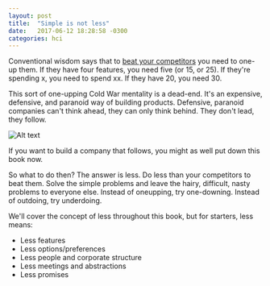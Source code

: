```yaml
---
layout: post
title:  "Simple is not less"
date:   2017-06-12 18:28:58 -0300
categories: hci
---
```

Conventional wisdom says that to [beat your competitors](http://example.com/ "Title") you need to one-up them. If they have four features, you need five (or 15, or 25). If they're spending x, you need to spend xx. If they have 20, you need 30.

This sort of one-upping Cold War mentality is a dead-end. It's an expensive, defensive, and paranoid way of building products. Defensive, paranoid companies can't think ahead, they can only think behind. They don't lead, they follow.

![Alt text](http://wilson.uy/img/img.png)

If you want to build a company that follows, you might as well put down this book now.

So what to do then? The answer is less. Do less than your competitors to beat them. Solve the simple problems and leave the hairy, difficult, nasty problems to everyone else. Instead of oneupping, try one-downing. Instead of outdoing, try underdoing.

We'll cover the concept of less throughout this book, but for starters, less means:

* Less features
* Less options/preferences
* Less people and corporate structure
* Less meetings and abstractions
* Less promises
